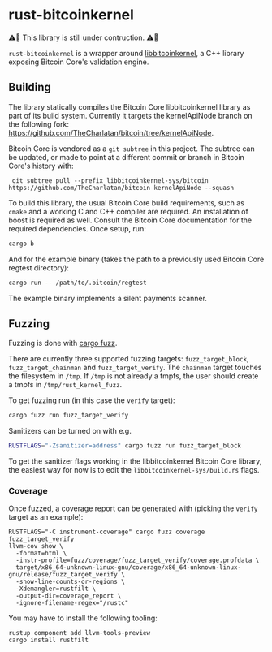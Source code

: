# rust-bitcoinkernel

:warning::construction: This library is still under contruction. :warning::construction:

`rust-bitcoinkernel` is a wrapper around
[libbitcoinkernel](https://github.com/bitcoin/bitcoin/issues/24303), a C++
library exposing Bitcoin Core's validation engine.

## Building

The library statically compiles the Bitcoin Core libbitcoinkernel library as
part of its build system. Currently it targets the kernelApiNode branch on the
following fork: https://github.com/TheCharlatan/bitcoin/tree/kernelApiNode.

Bitcoin Core is vendored as a `git subtree` in this project. The subtree can
be updated, or made to point at a different commit or branch in Bitcoin Core's
history with:

```
 git subtree pull --prefix libbitcoinkernel-sys/bitcoin https://github.com/TheCharlatan/bitcoin kernelApiNode --squash
```

To build this library, the usual Bitcoin Core build requirements, such as
`cmake` and a working C and C++ compiler are required. An installation of boost
is required as well. Consult the Bitcoin Core documentation for the required
dependencies. Once setup, run:

```bash
cargo b
```

And for the example binary (takes the path to a previously used Bitcoin Core
regtest directory):

```bash
cargo run -- /path/to/.bitcoin/regtest
```

The example binary implements a silent payments scanner.

## Fuzzing

Fuzzing is done with [cargo fuzz](https://github.com/rust-fuzz/cargo-fuzz).

There are currently three supported fuzzing targets: `fuzz_target_block`,
`fuzz_target_chainman` and `fuzz_target_verify`. The `chainman` target touches
the filesystem in `/tmp`. If `/tmp` is not already a tmpfs, the user should
create a tmpfs in `/tmp/rust_kernel_fuzz`.

To get fuzzing run (in this case the `verify` target):

```bash
cargo fuzz run fuzz_target_verify
```

Sanitizers can be turned on with e.g.
```bash
RUSTFLAGS="-Zsanitizer=address" cargo fuzz run fuzz_target_block
```

To get the sanitizer flags working in the libbitcoinkernel Bitcoin Core
library, the easiest way for now is to edit the `libbitcoinkernel-sys/build.rs`
flags.

### Coverage

Once fuzzed, a coverage report can be generated with (picking the `verify`
target as an example):
```
RUSTFLAGS="-C instrument-coverage" cargo fuzz coverage fuzz_target_verify
llvm-cov show \
  -format=html \
  -instr-profile=fuzz/coverage/fuzz_target_verify/coverage.profdata \
  target/x86_64-unknown-linux-gnu/coverage/x86_64-unknown-linux-gnu/release/fuzz_target_verify \
  -show-line-counts-or-regions \
  -Xdemangler=rustfilt \
  -output-dir=coverage_report \
  -ignore-filename-regex="/rustc"
```

You may have to install the following tooling:
```
rustup component add llvm-tools-preview
cargo install rustfilt
```


